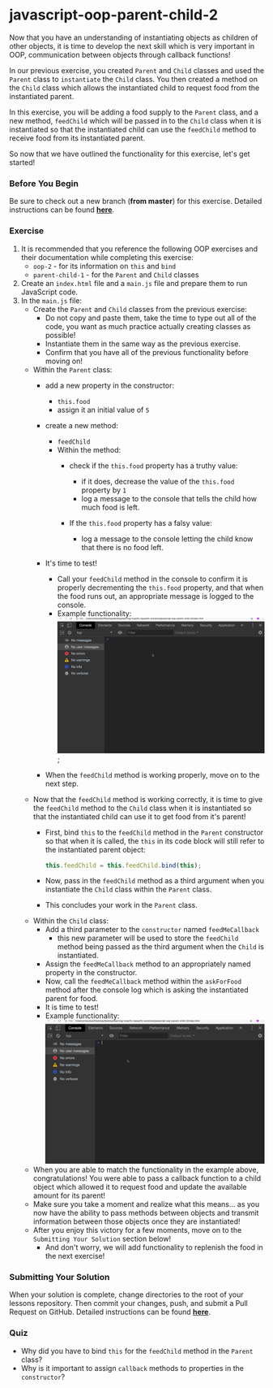 # javascript-oop-parent-child-2

Now that you have an understanding of instantiating objects as children of other objects, it is time to develop the next skill which is very important in OOP, communication between objects through callback functions!

In our previous exercise, you created `Parent` and `Child` classes and used the `Parent` class to `instantiate` the `Child` class. You then created a method on the `Child` class which allows the instantiated child to request food from the instantiated parent.

In this exercise, you will be adding a food supply to the `Parent` class, and a new method, `feedChild` which will be passed in to the `Child` class when it is instantiated so that the instantiated child can use the `feedChild` method to receive food from its instantiated parent.

So now that we have outlined the functionality for this exercise, let's get started!

### Before You Begin

Be sure to check out a new branch (**from master**) for this exercise. Detailed instructions can be found [**here**](../../guides/before-each-exercise.md).

### Exercise

1. It is recommended that you reference the following OOP exercises and their documentation while completing this exercise:
    - `oop-2` - for its information on `this` and `bind`
    - `parent-child-1` - for the `Parent` and `Child` classes
2. Create an `index.html` file and a `main.js` file and prepare them to run JavaScript code.
3. In the `main.js` file:
    - Create the `Parent` and `Child` classes from the previous exercise:
        - Do not copy and paste them, take the time to type out all of the code, you want as much practice actually creating classes as possible!
        - Instantiate them in the same way as the previous exercise.
        - Confirm that you have all of the previous functionality before moving on!
    - Within the `Parent` class:
        - add a new property in the constructor:
            - `this.food`
            - assign it an initial value of `5`
        - create a new method:
            - `feedChild`
            - Within the method:
                - check if the `this.food` property has a truthy value:
                    - if it does, decrease the value of the `this.food` property by `1`
                    - log a message to the console that tells the child how much food is left.

                - If the `this.food` property has a falsy value:
                    - log a message to the console letting the child know that there is no food left.

        - It's time to test!
            - Call your `feedChild` method in the console to confirm it is properly decrementing the `this.food` property, and that when the food runs out, an appropriate message is logged to the console.
            - Example functionality:
            ![feed child functionality](./gifs/feedchild.gif);
        - When the `feedChild` method is working properly, move on to the next step.
    - Now that the `feedChild` method is working correctly, it is time to give the `feedChild` method to the `Child` class when it is instantiated so that the instantiated child can use it to get food from it's parent!
        - First, bind `this` to the `feedChild` method in the `Parent` constructor so that when it is called, the `this` in its code block will still refer to the instantiated parent object:

            ```javascript
            this.feedChild = this.feedChild.bind(this);
            ```
        - Now, pass in the `feedChild` method as a third argument when you instantiate the `Child` class within the `Parent` class.
        - This concludes your work in the `Parent` class.
    - Within the `Child` class:
        - Add a third parameter to the `constructor` named `feedMeCallback`
            - this new parameter will be used to store the `feedChild` method being passed as the third argument when the `Child` is instantiated.
        - Assign the `feedMeCallback` method to an appropriately named property in the constructor.
        - Now, call the `feedMeCallback` method within the `askForFood` method after the console log which is asking the instantiated parent for food.
        - It is time to test!
        - Example functionality:
        ![callback working](./gifs/callback-working.gif)
    - When you are able to match the functionality in the example above, congratulations! You were able to pass a callback function to a child object which allowed it to request food and update the available amount for its parent!
    - Make sure you take a moment and realize what this means... as you now have the ability to pass methods between objects and transmit information between those objects once they are instantiated!
    - After you enjoy this victory for a few moments, move on to the `Submitting Your Solution` section below!
        - And don't worry, we will add functionality to replenish the food in the next exercise!




### Submitting Your Solution

When your solution is complete, change directories to the root of your lessons repository. Then commit your changes, push, and submit a Pull Request on GitHub. Detailed instructions can be found [**here**](../../guides/after-each-exercise.md).

### Quiz

- Why did you have to bind `this` for the `feedChild` method in the `Parent` class?
- Why is it important to assign `callback` methods to properties in the `constructor`?
